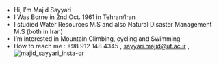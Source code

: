 - Hi, I’m Majid Sayyari
- I Was Borne in 2nd Oct. 1961 in Tehran/Iran
- I studied Water Resources M.S and also Natural Disaster Management M.S (both in Iran)
- I’m interested in Mountain Climbing, cycling and Swimming
- How to reach me : +98 912 148 4345 , sayyari.majid@ut.ac.ir ,![majid_sayyari_insta-qr](https://github.com/sayyarimajid/sayyarimajid/assets/135601693/3c761d10-bacd-4d11-b1d8-cba4d9abbbed)


<!---
sayyarimajid/sayyarimajid is a ✨ special ✨ repository because its `README.md` (this file) appears on your GitHub profile.
You can click the Preview link to take a look at your changes.
--->
